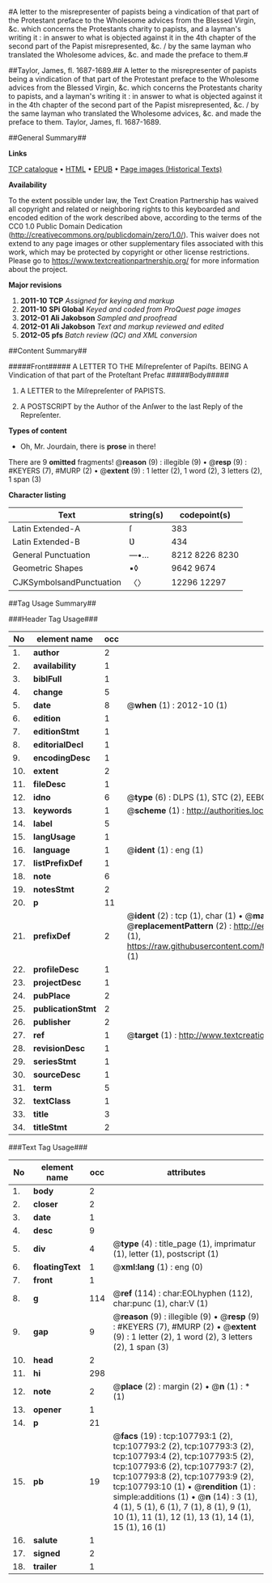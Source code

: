 #A letter to the misrepresenter of papists being a vindication of that part of the Protestant preface to the Wholesome advices from the Blessed Virgin, &c. which concerns the Protestants charity to papists, and a layman's writing it : in answer to what is objected against it in the 4th chapter of the second part of the Papist misrepresented, &c. / by the same layman who translated the Wholesome advices, &c. and made the preface to them.#

##Taylor, James, fl. 1687-1689.##
A letter to the misrepresenter of papists being a vindication of that part of the Protestant preface to the Wholesome advices from the Blessed Virgin, &c. which concerns the Protestants charity to papists, and a layman's writing it : in answer to what is objected against it in the 4th chapter of the second part of the Papist misrepresented, &c. / by the same layman who translated the Wholesome advices, &c. and made the preface to them.
Taylor, James, fl. 1687-1689.

##General Summary##

**Links**

[TCP catalogue](http://www.ota.ox.ac.uk/tcp/)  • 
[HTML](http://tei.it.ox.ac.uk/tcp/Texts-HTML/free/A63/A63629.html)  • 
[EPUB](http://tei.it.ox.ac.uk/tcp/Texts-EPUB/free/A63/A63629.epub) • 
[Page images (Historical Texts)](https://historicaltexts.jisc.ac.uk/eebo-18473803e)

**Availability**

To the extent possible under law, the Text Creation Partnership has waived all copyright and related or neighboring rights to this keyboarded and encoded edition of the work described above, according to the terms of the CC0 1.0 Public Domain Dedication (http://creativecommons.org/publicdomain/zero/1.0/). This waiver does not extend to any page images or other supplementary files associated with this work, which may be protected by copyright or other license restrictions. Please go to https://www.textcreationpartnership.org/ for more information about the project.

**Major revisions**

1. __2011-10__ __TCP__ *Assigned for keying and markup*
1. __2011-10__ __SPi Global__ *Keyed and coded from ProQuest page images*
1. __2012-01__ __Ali Jakobson__ *Sampled and proofread*
1. __2012-01__ __Ali Jakobson__ *Text and markup reviewed and edited*
1. __2012-05__ __pfs__ *Batch review (QC) and XML conversion*

##Content Summary##

#####Front#####
A LETTER TO THE Miſrepreſenter of Papiſts. BEING A Vindication of that part of the Proteſtant Prefac
#####Body#####

1. A LETTER to the Miſrepreſenter of PAPISTS.

1. A POSTSCRIPT by the Author of the Anſwer to the last Reply of the Repreſenter.

**Types of content**

  * Oh, Mr. Jourdain, there is **prose** in there!

There are 9 **omitted** fragments! 
 @__reason__ (9) : illegible (9)  •  @__resp__ (9) : #KEYERS (7), #MURP (2)  •  @__extent__ (9) : 1 letter (2), 1 word (2), 3 letters (2), 1 span (3)

**Character listing**


|Text|string(s)|codepoint(s)|
|---|---|---|
|Latin Extended-A|ſ|383|
|Latin Extended-B|Ʋ|434|
|General Punctuation|—•…|8212 8226 8230|
|Geometric Shapes|▪◊|9642 9674|
|CJKSymbolsandPunctuation|〈〉|12296 12297|

##Tag Usage Summary##

###Header Tag Usage###

|No|element name|occ|attributes|
|---|---|---|---|
|1.|__author__|2||
|2.|__availability__|1||
|3.|__biblFull__|1||
|4.|__change__|5||
|5.|__date__|8| @__when__ (1) : 2012-10 (1)|
|6.|__edition__|1||
|7.|__editionStmt__|1||
|8.|__editorialDecl__|1||
|9.|__encodingDesc__|1||
|10.|__extent__|2||
|11.|__fileDesc__|1||
|12.|__idno__|6| @__type__ (6) : DLPS (1), STC (2), EEBO-CITATION (1), OCLC (1), VID (1)|
|13.|__keywords__|1| @__scheme__ (1) : http://authorities.loc.gov/ (1)|
|14.|__label__|5||
|15.|__langUsage__|1||
|16.|__language__|1| @__ident__ (1) : eng (1)|
|17.|__listPrefixDef__|1||
|18.|__note__|6||
|19.|__notesStmt__|2||
|20.|__p__|11||
|21.|__prefixDef__|2| @__ident__ (2) : tcp (1), char (1)  •  @__matchPattern__ (2) : ([0-9\-]+):([0-9IVX]+) (1), (.+) (1)  •  @__replacementPattern__ (2) : http://eebo.chadwyck.com/downloadtiff?vid=$1&page=$2 (1), https://raw.githubusercontent.com/textcreationpartnership/Texts/master/tcpchars.xml#$1 (1)|
|22.|__profileDesc__|1||
|23.|__projectDesc__|1||
|24.|__pubPlace__|2||
|25.|__publicationStmt__|2||
|26.|__publisher__|2||
|27.|__ref__|1| @__target__ (1) : http://www.textcreationpartnership.org/docs/. (1)|
|28.|__revisionDesc__|1||
|29.|__seriesStmt__|1||
|30.|__sourceDesc__|1||
|31.|__term__|5||
|32.|__textClass__|1||
|33.|__title__|3||
|34.|__titleStmt__|2||


###Text Tag Usage###

|No|element name|occ|attributes|
|---|---|---|---|
|1.|__body__|2||
|2.|__closer__|2||
|3.|__date__|1||
|4.|__desc__|9||
|5.|__div__|4| @__type__ (4) : title_page (1), imprimatur (1), letter (1), postscript (1)|
|6.|__floatingText__|1| @__xml:lang__ (1) : eng (0)|
|7.|__front__|1||
|8.|__g__|114| @__ref__ (114) : char:EOLhyphen (112), char:punc (1), char:V (1)|
|9.|__gap__|9| @__reason__ (9) : illegible (9)  •  @__resp__ (9) : #KEYERS (7), #MURP (2)  •  @__extent__ (9) : 1 letter (2), 1 word (2), 3 letters (2), 1 span (3)|
|10.|__head__|2||
|11.|__hi__|298||
|12.|__note__|2| @__place__ (2) : margin (2)  •  @__n__ (1) : * (1)|
|13.|__opener__|1||
|14.|__p__|21||
|15.|__pb__|19| @__facs__ (19) : tcp:107793:1 (2), tcp:107793:2 (2), tcp:107793:3 (2), tcp:107793:4 (2), tcp:107793:5 (2), tcp:107793:6 (2), tcp:107793:7 (2), tcp:107793:8 (2), tcp:107793:9 (2), tcp:107793:10 (1)  •  @__rendition__ (1) : simple:additions (1)  •  @__n__ (14) : 3 (1), 4 (1), 5 (1), 6 (1), 7 (1), 8 (1), 9 (1), 10 (1), 11 (1), 12 (1), 13 (1), 14 (1), 15 (1), 16 (1)|
|16.|__salute__|1||
|17.|__signed__|2||
|18.|__trailer__|1||
